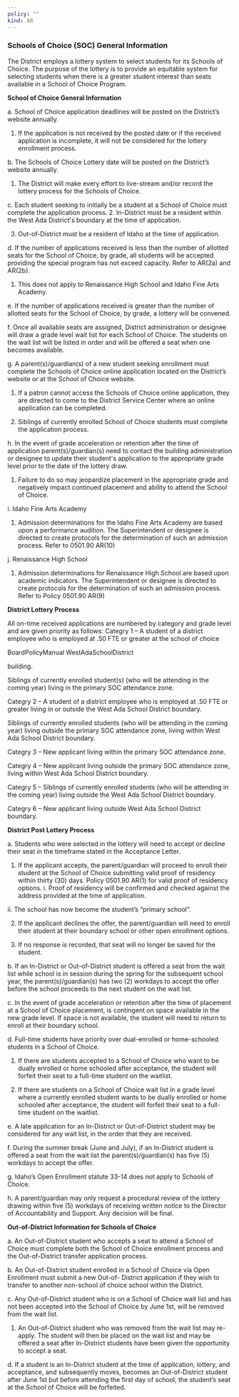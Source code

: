 ```yaml
---
policy: ""
kind: AR
---
```


### Schools of Choice (SOC) General Information

The District employs a lottery system to select students for its Schools of Choice. The purpose of the lottery is to
provide an equitable system for selecting students when there is a greater student interest than seats available in a
School of Choice Program.

**School of Choice General Information**


a. School of Choice application deadlines will be posted on the District’s website annually.
1. If the application is not received by the posted date or if the received application is incomplete, it will
not be considered for the lottery enrollment process.


b. The Schools of Choice Lottery date will be posted on the District’s website annually.
1. The District will make every effort to live-stream and/or record the lottery process for the Schools of
Choice.


c. Each student seeking to initially be a student at a School of Choice must complete the application process.
2. In-District must be a resident within the West Ada District's boundary at the time of application.


3. Out-of-District must be a resident of Idaho at the time of application.


d. If the number of applications received is less than the number of allotted seats for the School of Choice, by
grade, all students will be accepted providing the special program has not exceed capacity. Refer to AR(2a) and
AR(2b).
1. This does not apply to Renaissance High School and Idaho Fine Arts Academy.


e. If the number of applications received is greater than the number of allotted seats for the School of Choice, by
grade, a lottery will be convened.


f. Once all available seats are assigned, District administration or designee will draw a grade level wait list for
each School of Choice. The students on the wait list will be listed in order and will be offered a seat when one
becomes available.


g. A parent(s)/guardian(s) of a new student seeking enrollment must complete the Schools of Choice online
application located on the District’s website or at the School of Choice website.
1. If a patron cannot access the Schools of Choice online application, they are directed to come to
the District Service Center where an online application can be completed.


2. Siblings of currently enrolled School of Choice students must complete the application process.


h. In the event of grade acceleration or retention after the time of application parent(s)/guardian(s) need to
contact the building administration or designee to update their student's application to the appropriate grade
level prior to the date of the lottery draw.
1. Failure to do so may jeopardize placement in the appropriate grade and negatively impact continued
placement and ability to attend the School of Choice.


i. Idaho Fine Arts Academy
1. Admission determinations for the Idaho Fine Arts Academy are based upon a performance audition. The
Superintendent or designee is directed to create protocols for the determination of such an admission
process. Refer to 0501.90 AR(10)


j. Renaissance High School
1. Admission determinations for Renaissance High School are based upon academic indicators. The
Superintendent or designee is directed to create protocols for the determination of such an admission
process. Refer to Policy 0501.90 AR(9)

**District Lottery Process**


All on-time received applications are numbered by category and grade level and are given priority as follows:
Categry 1 –
A student of a district employee who is employed at .50 FTE or greater at the school of choice


BoardPolicyManual
WestAdaSchoolDistrict



building.


Siblings of currently enrolled student(s) (who will be attending in the coming year) living in the
primary SOC attendance zone.


Categry 2 –
A student of a district employee who is employed at .50 FTE or greater living in or outside the
West Ada School District boundary.


Siblings of currently enrolled students (who will be attending in the coming year) living outside the
primary SOC attendance zone, living within West Ada School District boundary.


Categry 3 –
New applicant living within the primary SOC attendance zone.


Categry 4 –
New applicant living outside the primary SOC attendance zone, living within West Ada School
District boundary.


Categry 5 –
Siblings of currently enrolled students (who will be attending in the coming year) living outside the
West Ada School District boundary.


Categry 6 –
New applicant living outside West Ada School District boundary.

**District Post Lottery Process**


a. Students who were selected in the lottery will need to accept or decline their seat in the timeframe stated in
the Acceptance Letter.
1. If the applicant accepts, the parent/guardian will proceed to enroll their student at the School of Choice
submitting valid proof of residency within thirty (30) days. Policy 0501.90 AR(1) for valid proof of
residency options.
i. Proof of residency will be confirmed and checked against the address provided at the time of
application.


ii. The school has now become the student’s “primary school”.


2. If the applicant declines the offer, the parent/guardian will need to enroll their student at their boundary
school or other open enrollment options.


3. If no response is recorded, that seat will no longer be saved for the student.


b. If an In-District or Out-of-District student is offered a seat from the wait list while school is in session during
the spring for the subsequent school year, the parent(s)/guardian(s) has two (2) workdays to accept the offer
before the school proceeds to the next student on the wait list.


c. In the event of grade acceleration or retention after the time of placement at a School of Choice placement, is
contingent on space available in the new grade level. If space is not available, the student will need to return to
enroll at their boundary school.


d. Full-time students have priority over dual-enrolled or home-schooled students in a School of Choice.
1. If there are students accepted to a School of Choice who want to be dually enrolled or home schooled
after acceptance, the student will forfeit their seat to a full-time student on the waitlist.


2. If there are students on a School of Choice wait list in a grade level where a currently enrolled student
wants to be dually enrolled or home schooled after acceptance, the student will forfeit their seat to a
full-time student on the waitlist.


e. A late application for an In-District or Out-of-District student may be considered for any wait list, in the order
that they are received.


f. During the summer break (June and July), if an In-District student is offered a seat from the wait list the
parent(s)/guardian(s) has five (5) workdays to accept the offer.


g. Idaho’s Open Enrollment statute 33-14 does not apply to Schools of Choice.


h. A parent/guardian may only request a procedural review of the lottery drawing within five (5) workdays of
receiving written notice to the Director of Accountability and Support. Any decision will be final.


**Out-of-District Information for Schools of Choice**


a. An Out-of-District student who accepts a seat to attend a School of Choice must complete both the School of
Choice enrollment process and the Out-of-District transfer application process.


b. An Out-of-District student enrolled in a School of Choice via Open Enrollment must submit a new Out-of-
District application if they wish to transfer to another non-school of choice school within the District.


c. Any Out-of-District student who is on a School of Choice wait list and has not been accepted into the School
of Choice by June 1st, will be removed from the wait list.
1. An Out-of-District student who was removed from the wait list may re-apply. The student will then be
placed on the wait list and may be offered a seat after In-District students have been given the
opportunity to accept a seat.


d. If a student is an In-District student at the time of application, lottery, and acceptance, and subsequently
moves, becomes an Out-of-District student after June 1st but before attending the first day of school, the
student’s seat at the School of Choice will be forfeited.

